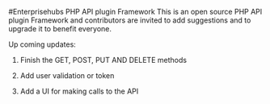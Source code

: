 #Enterprisehubs PHP API plugin Framework
This is an open source PHP API plugin Framework and contributors are invited to add suggestions and to upgrade it to benefit everyone.

Up coming updates:

1) Finish the GET, POST, PUT AND DELETE methods

2) Add user validation or token

3) Add a UI for making calls to the API
